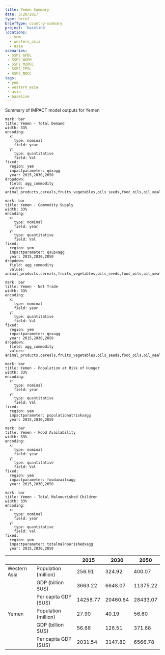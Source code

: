 ```yaml
---
title: Yemen Summary
date: 3/20/2017
type: brief
briefType: country-summary
project: 'baseline'
locations:
  - yem
  - western_asia
  - asia
scenarios:
 - SSP2_GFDL
 - SSP2_HGEM
 - SSP2_MIROC
 - SSP2_IPSL
 - SSP2_NOCC
tags:
 - yem
 - western_asia
 - asia
 - baseline
---
```

Summary of IMPACT model outputs for Yemen

```chart
mark: bar
title: Yemen - Total Demand
width: 33%
encoding:
  x:
    type: nominal
    field: year
  y:
    type: quantitative
    field: Val
fixed:
  region: yem
  impactparameter: qdxagg
  year: 2015,2030,2050
dropdown:
  field: agg_commodity
  values: animal_products,cereals,fruits_vegetables,oils_seeds,food_oils,oil_meals,other,pulses,roots_tubers,sugar
```

```chart
mark: bar
title: Yemen - Commodity Supply
width: 33%
encoding:
  x:
    type: nominal
    field: year
  y:
    type: quantitative
    field: Val
fixed:
  region: yem
  impactparameter: qsupxagg
  year: 2015,2030,2050
dropdown:
  field: agg_commodity
  values: animal_products,cereals,fruits_vegetables,oils_seeds,food_oils,oil_meals,other,pulses,roots_tubers,sugar
```

```chart
mark: bar
title: Yemen - Net Trade
width: 33%
encoding:
  x:
    type: nominal
    field: year
  y:
    type: quantitative
    field: Val
fixed:
  region: yem
  impactparameter: qnxagg
  year: 2015,2030,2050
dropdown:
  field: agg_commodity
  values: animal_products,cereals,fruits_vegetables,oils_seeds,food_oils,oil_meals,other,pulses,roots_tubers,sugar
```

```chart
mark: bar
title: Yemen - Population at Risk of Hunger
width: 33%
encoding:
  x:
    type: nominal
    field: year
  y:
    type: quantitative
    field: Val
fixed:
  region: yem
  impactparameter: populationatriskxagg
  year: 2015,2030,2050
```

```chart
mark: bar
title: Yemen - Food Availability
width: 33%
encoding:
  x:
    type: nominal
    field: year
  y:
    type: quantitative
    field: Val
fixed:
  region: yem
  impactparameter: foodavailxagg
  year: 2015,2030,2050
```

```chart
mark: bar
title: Yemen - Total Malnourished Children
width: 33%
encoding:
  x:
    type: nominal
    field: year
  y:
    type: quantitative
    field: Val
fixed:
  region: yem
  impactparameter: totalmalnourishedxagg
  year: 2015,2030,2050
```

|   |   | 2015 | 2030 | 2050 |
|---|---|---|---|---|
| Western Asia | Population (million) | 256.91 | 324.92 | 400.07 |
|  | GDP (billion $US) | 3663.22 | 6648.07 | 11375.22 |
|  | Per capita GDP ($US) | 14258.77 | 20460.64 | 28433.07 |
| Yemen | Population (million) | 27.90 | 40.19 | 56.60 |
|  | GDP (billion $US) | 56.68 | 126.51 | 371.68 |
|  | Per capita GDP ($US) | 2031.54| 3147.80| 6566.78|